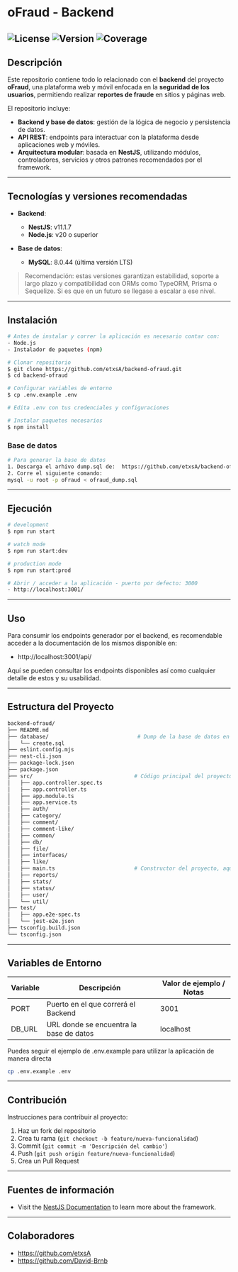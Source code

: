 # oFraud - Backend

![License](https://img.shields.io/badge/license-MIT-green)
![Version](https://img.shields.io/badge/version-1.0.0-blue)
![Coverage](https://img.shields.io/badge/coverage-85%25-yellowgreen)
---

## Descripción

Este repositorio contiene todo lo relacionado con el **backend** del proyecto **oFraud**, una plataforma web y móvil enfocada en la **seguridad de los usuarios**, permitiendo realizar **reportes de fraude** en sitios y páginas web.

El repositorio incluye:
* **Backend y base de datos**: gestión de la lógica de negocio y persistencia de datos.
* **API REST**: endpoints para interactuar con la plataforma desde aplicaciones web y móviles.
* **Arquitectura modular**: basada en **NestJS**, utilizando módulos, controladores, servicios y otros patrones recomendados por el framework.

---

## Tecnologías y versiones recomendadas

- **Backend**: 
  - **NestJS**: v11.1.7
  - **Node.js**: v20 o superior

- **Base de datos**: 
  - **MySQL**: 8.0.44 (última versión LTS)
  
> Recomendación: estas versiones garantizan estabilidad, soporte a largo plazo y compatibilidad con ORMs como TypeORM, Prisma o Sequelize. Si es que en un futuro se llegase a escalar a ese nivel. 

---

## Instalación

```bash
# Antes de instalar y correr la aplicación es necesario contar con: 
- Node.js
- Instalador de paquetes (npm)

# Clonar repositorio
$ git clone https://github.com/etxsA/backend-ofraud.git
$ cd backend-ofraud

# Configurar variables de entorno
$ cp .env.example .env

# Edita .env con tus credenciales y configuraciones

# Instalar paquetes necesarios
$ npm install
````

### Base de datos
```bash
# Para generar la base de datos 
1. Descarga el arhivo dump.sql de:  https://github.com/etxsA/backend-ofraud/blob/main/database/create.sql
2. Corre el siguiente comando:
mysql -u root -p oFraud < ofraud_dump.sql


```

---

## Ejecución
```bash
# development
$ npm run start

# watch mode
$ npm run start:dev

# production mode
$ npm run start:prod

# Abrir / acceder a la aplicación - puerto por defecto: 3000
- http://localhost:3001/
```
----

## Uso

Para consumir los endpoints generador por el backend, es recomendable acceder a la documentación de los mismos disponible en: 
- http://localhost:3001/api/

Aquí se pueden consultar los endpoints disponibles así como cualquier detalle de estos y su usabilidad. 

---

## Estructura del Proyecto

```bash
backend-ofraud/
├── README.md
├── database/                            # Dump de la base de datos en mysql
│   └── create.sql
├── eslint.config.mjs
├── nest-cli.json
├── package-lock.json
├── package.json
├── src/                                # Código principal del proyecto y modulo principal de nest.js, las subcarpetas son submódulos incluidos en el principal.
│   ├── app.controller.spec.ts
│   ├── app.controller.ts
│   ├── app.module.ts
│   ├── app.service.ts
│   ├── auth/
│   ├── category/
│   ├── comment/
│   ├── comment-like/
│   ├── common/
│   ├── db/
│   ├── file/
│   ├── interfaces/
│   ├── like/
│   ├── main.ts                         # Constructor del proyecto, aqui se define el puerto de ejecución.
│   ├── reports/
│   ├── stats/
│   ├── status/
│   ├── user/
│   └── util/
├── test/
│   ├── app.e2e-spec.ts
│   └── jest-e2e.json
├── tsconfig.build.json
└── tsconfig.json
```

---

## Variables de Entorno

| Variable        | Descripción | Valor de ejemplo / Notas |
| --------------- | ----------- | ------------------------ |
| PORT | Puerto en el que correrá el Backend | 3001                 |
| DB_URL | URL donde se encuentra la base de datos | localhost                 |

Puedes seguir el ejemplo de .env.example para utilizar la aplicación de manera directa
```bash
cp .env.example .env
```
---

## Contribución

Instrucciones para contribuir al proyecto:

1. Haz un fork del repositorio
2. Crea tu rama (`git checkout -b feature/nueva-funcionalidad`)
3. Commit (`git commit -m 'Descripción del cambio'`)
4. Push (`git push origin feature/nueva-funcionalidad`)
5. Crea un Pull Request

---
## Fuentes de información
- Visit the [NestJS Documentation](https://docs.nestjs.com) to learn more about the framework.

---
## Colaboradores
- https://github.com/etxsA
- https://github.com/David-Brnb

